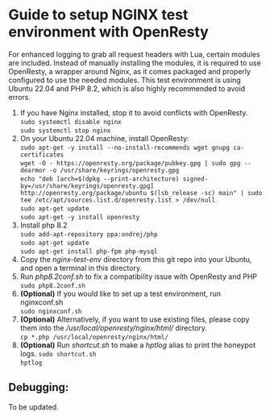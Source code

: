 # Guide to setup NGINX test environment with OpenResty
For enhanced logging to grab all request headers with Lua, certain modules are included. Instead of manually installing the modules, it is required to use OpenResty, a wrapper around Nginx, as it comes packaged and properly configured to use the needed modules. This test environment is using Ubuntu 22.04 and PHP 8.2, which is also highly recommended to avoid errors.

1. If you have Nginx installed, stop it to avoid conflicts with OpenResty. <br>
   `sudo systemctl disable nginx`<br>
   `sudo systemctl stop nginx`
2. On your Ubuntu 22.04 machine, install OpenResty: <br>
   `sudo apt-get -y install --no-install-recommends wget gnupg ca-certificates`<br>
   `wget -O - https://openresty.org/package/pubkey.gpg | sudo gpg --dearmor -o /usr/share/keyrings/openresty.gpg`<br>
   `echo "deb [arch=$(dpkg --print-architecture) signed-by=/usr/share/keyrings/openresty.gpg] http://openresty.org/package/ubuntu $(lsb_release -sc) main" | sudo tee /etc/apt/sources.list.d/openresty.list > /dev/null`<br>
   `sudo apt-get update`<br>
   `sudo apt-get -y install openresty`
3. Install php 8.2<br>
   `sudo add-apt-repository ppa:ondrej/php`<br>
   `sudo apt-get update`<br>
   `sudo apt-get install php-fpm php-mysql`<br>
4. Copy the *nginx-test-env* directory from this git repo into your Ubuntu, and open a terminal in this directory.<br>
5. Run *php8.2conf.sh* to fix a compatibility issue with OpenResty and PHP<br>
   `sudo php8.2conf.sh`<br>
6. **(Optional)** If you would like to set up a test environment, run nginxconf.sh<br>
   `sudo nginxconf.sh`<br>
7. **(Optional)** Alternatively, if you want to use existing files, please copy them into the */usr/local/openresty/nginx/html/* directory.<br>
   `cp *.php /usr/local/openresty/nginx/html/`<br>
8. **(Optional)** Run *shortcut.sh* to make a *hptlog* alias to print the honeypot logs.
   `sudo shortcut.sh`<br>
   `hptlog`

## Debugging:
To be updated.